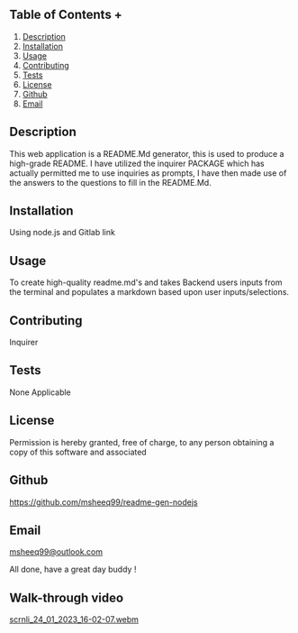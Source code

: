 ## Table of Contents +

1. [Description](#Description)
2. [Installation](#Installation)
3. [Usage](#Usage)
4. [Contributing](#Contributing)
5. [Tests](#Tests)
6. [License](#License)
7. [Github](#Github)
8. [Email](#Email)

## Description
This web application is a README.Md generator, this is used to produce a high-grade README. I have utilized the inquirer PACKAGE which has actually permitted me to use inquiries as prompts, I have then made use of the answers to the questions to fill in the README.Md.



## Installation
Using node.js and Gitlab link



## Usage
To create high-quality readme.md's and takes Backend users inputs from the terminal and populates a markdown based upon user inputs/selections.



## Contributing
Inquirer 



## Tests
None Applicable



## License
Permission is hereby granted, free of charge, to any person obtaining a copy of this software and associated



## Github
https://github.com/msheeq99/readme-gen-nodejs



## Email
msheeq99@outlook.com 

All done, have a great day buddy !

## Walk-through video 

[scrnli_24_01_2023_16-02-07.webm](https://user-images.githubusercontent.com/113865888/214348408-ecf41376-4dfd-4f56-b8a3-ef0e6108bec5.webm)



